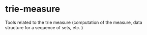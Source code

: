 # trie-measure
Tools related to the trie measure (computation of the measure, data structure for a sequence of sets, etc. )
